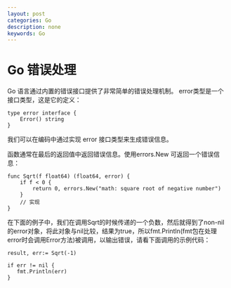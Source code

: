 ```yaml
---
layout: post
categories: Go
description: none
keywords: Go
---
```

# Go 错误处理
Go 语言通过内置的错误接口提供了非常简单的错误处理机制。
error类型是一个接口类型，这是它的定义：
```text
type error interface {
    Error() string
}
```
我们可以在编码中通过实现 error 接口类型来生成错误信息。

函数通常在最后的返回值中返回错误信息。使用errors.New 可返回一个错误信息：
```text
func Sqrt(f float64) (float64, error) {
    if f < 0 {
        return 0, errors.New("math: square root of negative number")
    }
    // 实现
}
```
在下面的例子中，我们在调用Sqrt的时候传递的一个负数，然后就得到了non-nil的error对象，将此对象与nil比较，结果为true，所以fmt.Println(fmt包在处理error时会调用Error方法)被调用，以输出错误，请看下面调用的示例代码：
```text
result, err:= Sqrt(-1)

if err != nil {
   fmt.Println(err)
}
```